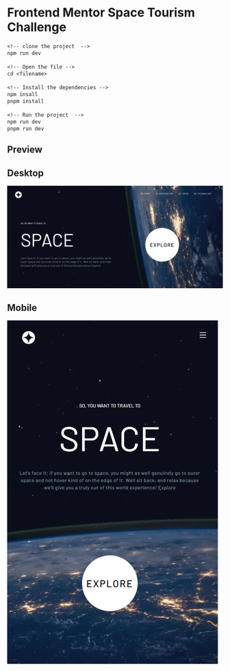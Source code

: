 # Frontend Mentor Space Tourism Challenge

```
<!-- clone the project  -->
npm run dev

<!-- Open the file -->
cd <filename>

<!-- Install the dependencies -->
npm insall
pnpm install

<!-- Run the project  -->
npm run dev
pnpm run dev
```

## Preview

## Desktop

<img src="./public/previewImg.png" />

## Mobile

<img src="./public/previewImgMobile.png" />

